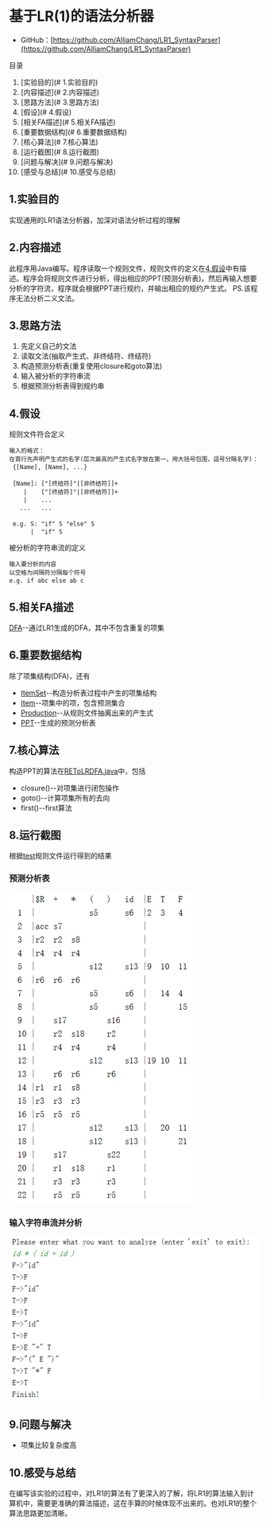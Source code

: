 # 基于LR(1)的语法分析器

* GitHub：[https://github.com/AlliamChang/LR1_SyntaxParser](https://github.com/AlliamChang/LR1_SyntaxParser)

目录

1. [实验目的](# 1.实验目的)
2. [内容描述](# 2.内容描述)
3. [思路方法](# 3.思路方法)
4. [假设](# 4.假设)
5. [相关FA描述](# 5.相关FA描述)
6. [重要数据结构](# 6.重要数据结构)
7. [核心算法](# 7.核心算法) 
8. [运行截图](# 8.运行截图)
9. [问题与解决](# 9.问题与解决)
10. [感受与总结](# 10.感受与总结)

## 1.实验目的

实现通用的LR1语法分析器，加深对语法分析过程的理解

## 2.内容描述

此程序用Java编写。程序读取一个规则文件，规则文件的定义在[4.假设](#4.假设)中有描述。程序会将规则文件进行分析，得出相应的PPT(预测分析表)。然后再输入想要分析的字符流，程序就会根据PPT进行规约，并输出相应的规约产生式。
PS.该程序无法分析二义文法。

## 3.思路方法

1. 先定义自己的文法
2. 读取文法(抽取产生式、非终结符、终结符)
3. 构造预测分析表(重复使用closure和goto算法)
4. 输入被分析的字符串流
5. 根据预测分析表得到规约串

## 4.假设

规则文件符合定义

```
输入的格式：
在首行先声明产生式的名字(层次最高的产生式名字放在第一，用大括号包围，逗号分隔名字)：
 {[Name], [Name], ...}

 [Name]: ["[终结符]"|[非终结符]]+
    |    ["[终结符]"|[非终结符]]+
    |    ...
   ...   ...

 e.g. S: "if" S "else" S
      |  "if" S
```


被分析的字符串流的定义

```
输入要分析的内容
以空格为间隔符分隔每个符号
e.g. if abc else ab c
```

## 5.相关FA描述

[DFA](src/main/java/entity/DFA.java)--通过LR1生成的DFA，其中不包含重复的项集

## 6.重要数据结构

除了项集结构(DFA)，还有
* [ItemSet](src/main/java/entity/ItemSet.java)--构造分析表过程中产生的项集结构
* [Item](src/main/java/entity/Item.java)--项集中的项，包含预测集合
* [Production](src/main/java/entity/Production.java)--从规则文件抽离出来的产生式
* [PPT](src/main/java/entity/PPT.java)--生成的预测分析表

## 7.核心算法

构造PPT的算法在[REToLRDFA.java](src/main/java/syntax_parser/REToLRDFA.java)中，包括
* closure()--对项集进行闭包操作
* goto()--计算项集所有的去向
* first()--first算法

## 8.运行截图

根据[test](test)规则文件运行得到的结果

### 预测分析表
![预测分析表](image/ppt.png)

### 输入字符串流并分析
![](image/analyze.png)

## 9.问题与解决

* 项集比较复杂度高

## 10.感受与总结

在编写该实验的过程中，对LR1的算法有了更深入的了解，将LR1的算法输入到计算机中，需要更准确的算法描述，这在手算的时候体现不出来的。也对LR1的整个算法思路更加清晰。
